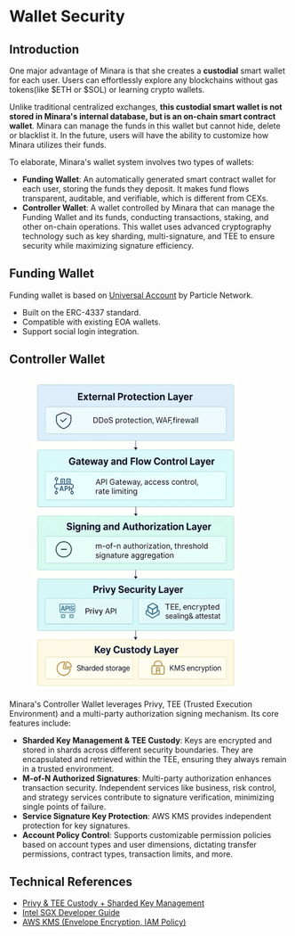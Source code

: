 # Wallet Security

## Introduction

One major advantage of Minara is that she creates a **custodial** smart wallet for each user. Users can effortlessly explore any blockchains without gas tokens(like $ETH or $SOL) or learning crypto wallets.

Unlike traditional centralized exchanges, **this custodial smart wallet is not stored in Minara's internal database, but is an on-chain smart contract wallet**. Minara can manage the funds in this wallet but cannot hide, delete or blacklist it. In the future, users will have the ability to customize how Minara utilizes their funds.

To elaborate, Minara's wallet system involves two types of wallets:

* **Funding Wallet**: An automatically generated smart contract wallet for each user, storing the funds they deposit. It makes fund flows transparent, auditable, and verifiable, which is different from CEXs.
* **Controller Wallet**: A wallet controlled by Minara that can manage the Funding Wallet and its funds, conducting transactions, staking, and other on-chain operations. This wallet uses advanced cryptography technology such as key sharding, multi-signature, and TEE to ensure security while maximizing signature efficiency.

## Funding Wallet

Funding wallet is based on [Universal Account](https://developers.particle.network/intro/universal-accounts) by Particle Network.&#x20;

* Built on the ERC-4337 standard.
* Compatible with existing EOA wallets.
* Support social login integration.

## Controller Wallet

<figure><img src="../.gitbook/assets/image (1) (1) (1) (1).png" alt="" width="375"><figcaption></figcaption></figure>

Minara's Controller Wallet leverages Privy, TEE (Trusted Execution Environment) and a multi-party authorization signing mechanism. Its core features include:

* **Sharded Key Management & TEE Custody**: Keys are encrypted and stored in shards across different security boundaries. They are encapsulated and retrieved within the TEE, ensuring they always remain in a trusted environment.
* **M-of-N Authorized Signatures**: Multi-party authorization enhances transaction security. Independent services like business, risk control, and strategy services contribute to signature verification, minimizing single points of failure.
* **Service Signature Key Protection**: AWS KMS provides independent protection for key signatures.
* **Account Policy Control**: Supports customizable permission policies based on account types and user dimensions, dictating transfer permissions, contract types, transaction limits, and more.

## Technical References

* [Privy & TEE Custody + Sharded Key Management](https://docs.privy.io/security/overview)
* [Intel SGX Developer Guide](https://www.intel.com/content/www/us/en/developer/topic-technology/software-security-guidance/overview.html)
* [AWS KMS (Envelope Encryption, IAM Policy)](https://docs.aws.amazon.com/kms/latest/developerguide/concepts.html)
